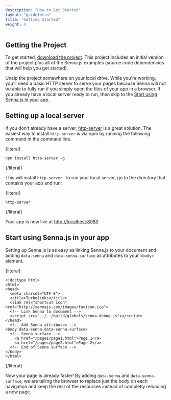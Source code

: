 ```yaml
---
description: "How to Get Started"
layout: "guideIntro"
title: "Getting Started"
weight: 4
---
```


<article id="getting-the-project">

## Getting the Project

To get started, [download the project](https://github.com/liferay/senna.js/archive/master.zip). This project includes an initial version of the project plus all of the Senna.js examples (source code dependencies that will help you get started).

Unzip the project somewhere on your local drive. While you're working, you'll need a basic HTTP server to serve your pages because Senna will not be able to fully run if you simply open the files of your app in a browser. If you already have a local server ready to run, then skip to the [Start using Senna.js in your app](#start-using).

</article>

<article id="http-server">

## Setting up a local server

If you don't already have a server, <a href="https://www.npmjs.com/package/http-server" target="_blank">http-server</a> is a great solution. The easiest way to install `http-server` is via npm by running the following command in the command line.

{literal}
```
npm install http-server -g
```
{/literal}

This will install `http-server`. To run your local server, go to the directory that contains your app and run:

{literal}
```
http-server
```
{/literal}

Your app is now live at <a href="http://localhost:8080" target="_blank">http://localhost:8080</a>.


</article>

<article id="start-using">

## Start using Senna.js in your app

Setting up Senna.js is as easy as linking Senna.js to your document and adding `data-senna` and `data-senna-surface` as attributes to your `<body>` element. 

{literal}
```
<!doctype html>
<html>
<head>
  <meta charset="UTF-8">
  <title>Turbolinks</title>
  <link rel="shortcut icon" href="http://sennajs.com/images/favicon.ico">
  <!-- Link Senna to document -->
  <script src="../../build/globals/senna-debug.js"></script>
</head>
  <!-- Add Senna attributes -->
<body data-senna data-senna-surface>
  <!-- Senna surface -->
    <a href="/pages/page1.html">Page 1</a>
    <a href="/pages/page2.html">Page 2</a>
  <!-- End of Senna surface -->
</body>
</html>
```
{/literal}

Now your page is already faster! By adding `data-senna` and `data-senna-surface`, we are telling the browser to replace just the body on each navigation and keep the rest of the resources instead of completly reloading a new page. 

</article>